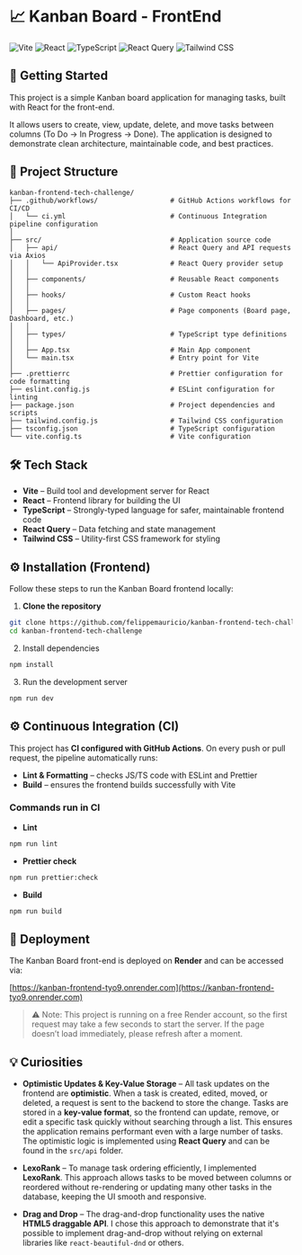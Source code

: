 # 📈 Kanban Board - FrontEnd

![Vite](https://img.shields.io/badge/Vite-%236646FF.svg?style=for-the-badge&logo=vite&logoColor=white) 
![React](https://img.shields.io/badge/React-%2361DAFB.svg?style=for-the-badge&logo=react&logoColor=white)
![TypeScript](https://img.shields.io/badge/TypeScript-3178C6?style=for-the-badge&logo=typescript&logoColor=white)
![React Query](https://img.shields.io/badge/React%20Query-FF4154?style=for-the-badge&logo=react-query&logoColor=white)
![Tailwind CSS](https://img.shields.io/badge/Tailwind%20CSS-06B6D4?style=for-the-badge&logo=tailwind-css&logoColor=white)


## 🏁 Getting Started

This project is a simple Kanban board application for managing tasks, built with React for the front-end.

It allows users to create, view, update, delete, and move tasks between columns (To Do → In Progress → Done). The application is designed to demonstrate clean architecture, maintainable code, and best practices.

## 📁 Project Structure

```
kanban-frontend-tech-challenge/
├── .github/workflows/                  # GitHub Actions workflows for CI/CD
│   └── ci.yml                          # Continuous Integration pipeline configuration
│
├── src/                                # Application source code
│   ├── api/                            # React Query and API requests via Axios
│   │   └── ApiProvider.tsx             # React Query provider setup
│   │
│   ├── components/                     # Reusable React components
│   │
│   ├── hooks/                          # Custom React hooks
│   │
│   ├── pages/                          # Page components (Board page, Dashboard, etc.)
│   │
│   ├── types/                          # TypeScript type definitions
│   │
│   ├── App.tsx                         # Main App component
│   └── main.tsx                        # Entry point for Vite
│
├── .prettierrc                         # Prettier configuration for code formatting
├── eslint.config.js                    # ESLint configuration for linting
├── package.json                        # Project dependencies and scripts
├── tailwind.config.js                  # Tailwind CSS configuration
├── tsconfig.json                       # TypeScript configuration
└── vite.config.ts                      # Vite configuration
```

## 🛠️ Tech Stack

- **Vite** – Build tool and development server for React  
- **React** – Frontend library for building the UI
- **TypeScript** – Strongly-typed language for safer, maintainable frontend code 
- **React Query** – Data fetching and state management  
- **Tailwind CSS** – Utility-first CSS framework for styling

## ⚙️ Installation (Frontend)

Follow these steps to run the Kanban Board frontend locally:

1. **Clone the repository**

```bash
git clone https://github.com/felippemauricio/kanban-frontend-tech-challenge.git
cd kanban-frontend-tech-challenge
```

2. Install dependencies

```bash
npm install
```

3. Run the development server

```bash
npm run dev
```

## ⚙️ Continuous Integration (CI)

This project has **CI configured with GitHub Actions**. On every push or pull request, the pipeline automatically runs:

- **Lint & Formatting** – checks JS/TS code with ESLint and Prettier  
- **Build** – ensures the frontend builds successfully with Vite

### Commands run in CI

- **Lint**

```bash
npm run lint
```

- **Prettier check**

```bash
npm run prettier:check
```

- **Build**

```bash
npm run build
```

## 🚀 Deployment

The Kanban Board front-end is deployed on **Render** and can be accessed via:

[https://kanban-frontend-tyo9.onrender.com](https://kanban-frontend-tyo9.onrender.com)

> ⚠️ Note: This project is running on a free Render account, so the first request may take a few seconds to start the server. If the page doesn’t load immediately, please refresh after a moment.

## 💡 Curiosities

- **Optimistic Updates & Key-Value Storage** – All task updates on the frontend are **optimistic**. When a task is created, edited, moved, or deleted, a request is sent to the backend to store the change. Tasks are stored in a **key-value format**, so the frontend can update, remove, or edit a specific task quickly without searching through a list. This ensures the application remains performant even with a large number of tasks. The optimistic logic is implemented using **React Query** and can be found in the `src/api` folder.

- **LexoRank** – To manage task ordering efficiently, I implemented **LexoRank**. This approach allows tasks to be moved between columns or reordered without re-rendering or updating many other tasks in the database, keeping the UI smooth and responsive.

- **Drag and Drop** – The drag-and-drop functionality uses the native **HTML5 draggable API**. I chose this approach to demonstrate that it's possible to implement drag-and-drop without relying on external libraries like `react-beautiful-dnd` or others.
